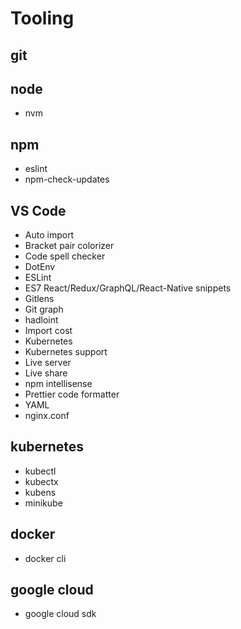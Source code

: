 # Tooling

## git

## node
- nvm

## npm
- eslint
- npm-check-updates

## VS Code
- Auto import
- Bracket pair colorizer
- Code spell checker
- DotEnv
- ESLint
- ES7 React/Redux/GraphQL/React-Native snippets
- Gitlens
- Git graph
- hadloint
- Import cost
- Kubernetes
- Kubernetes support
- Live server
- Live share
- npm intellisense
- Prettier code formatter
- YAML
- nginx.conf

## kubernetes
- kubectl
- kubectx
- kubens
- minikube


## docker
- docker cli

## google cloud
- google cloud sdk
